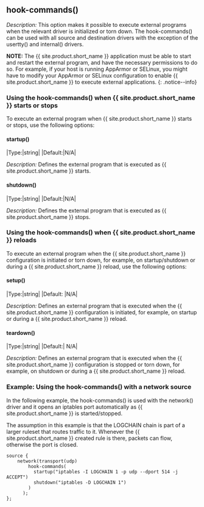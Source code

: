 ## hook-commands()

*Description:* This option makes it possible to execute external
programs when the relevant driver is initialized or torn down. The
hook-commands() can be used with all source and destination drivers with
the exception of the usertty() and internal() drivers.

**NOTE:** The {{ site.product.short_name }} application must be able to start and restart
the external program, and have the necessary permissions to do so. For
example, if your host is running AppArmor or SELinux, you might have to
modify your AppArmor or SELinux configuration to enable {{ site.product.short_name }} to
execute external applications.
{: .notice--info}

### Using the hook-commands() when {{ site.product.short_name }} starts or stops

To execute an external program when {{ site.product.short_name }} starts or stops, use
the following options:

#### startup()

|Type:|string|
|Default:|N/A|

*Description:* Defines the external program that is executed as {{ site.product.short_name }} starts.

#### shutdown()

|Type:|string|
|Default:|N/A|

*Description:* Defines the external program that is executed as {{ site.product.short_name }} stops.

### Using the hook-commands() when {{ site.product.short_name }} reloads

To execute an external program when the {{ site.product.short_name }} configuration is
initiated or torn down, for example, on startup/shutdown or during a
{{ site.product.short_name }} reload, use the following options:

#### setup()

|Type:|string|
|Default: |N/A|

*Description:* Defines an external program that is executed when the {{ site.product.short_name }} configuration is initiated, for example, on startup or during a {{ site.product.short_name }} reload.

#### teardown()

|Type:|string|
|Default:| N/A|

*Description:* Defines an external program that is executed when the {{ site.product.short_name }} configuration is stopped or torn down, for example, on shutdown or during a {{ site.product.short_name }} reload.

### Example: Using the hook-commands() with a network source

In the following example, the hook-commands() is used with the network()
driver and it opens an
iptables port automatically as
{{ site.product.short_name }} is started/stopped.

The assumption in this example is that the LOGCHAIN chain is part of a
larger ruleset that routes traffic to it. Whenever the {{ site.product.short_name }}
created rule is there, packets can flow, otherwise the port is closed.

```config
source {
    network(transport(udp)
        hook-commands(
          startup("iptables -I LOGCHAIN 1 -p udp --dport 514 -j ACCEPT")
          shutdown("iptables -D LOGCHAIN 1")
        )
      );
};
```
